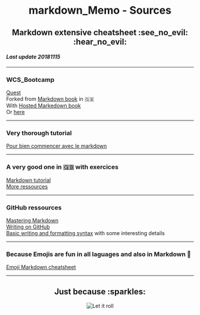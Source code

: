 <h1 align="center">markdown_Memo - Sources</h1>
<h2 align="center">Markdown extensive cheatsheet :see_no_evil: :hear_no_evil:</h2>
  
  
#### _Last update 20181115_

---

### WCS_Bootcamp
[Quest](https://github.com/WildCodeSchool/markdown-fr)     
Forked from [Markdown book](https://github.com/GitbookIO/markdown) in :gb:    
With [Hosted Markedown book](https://www.gitbook.io/book/GitBookIO/markdown)    
Or [here](http://wildcodeschool.gitbooks.io/markdown/content/)  

---

### Very thorough tutorial
[Pour bien commencer avec le markdown](https://blog.wax-o.com/2014/04/tutoriel-un-guide-pour-bien-commencer-avec-markdown/)

---

### A very good one in :gb: with exercices
[Markdown tutorial](https://www.markdowntutorial.com/)  
[More ressources](https://www.markdowntutorial.com/conclusion/)

---

### GitHub ressources
[Mastering Markdown](https://guides.github.com/features/mastering-markdown/)  
[Writing on GitHub](https://help.github.com/categories/writing-on-github/)  
[Basic writing and formatting syntax](https://help.github.com/articles/basic-writing-and-formatting-syntax/) with some interesting details

---

### Because Emojis are fun in all laguages and also in Markdown :sparkling_heart:
[Emoji Markdown cheatsheet](https://www.webpagefx.com/tools/emoji-cheat-sheet/)

---

<h2 align="center">Just because :sparkles:</h2>

<p align="center"><img src="https://media.giphy.com/media/zwF9GvnNF7mG4/giphy.gif" alt="Let it roll")</p>
